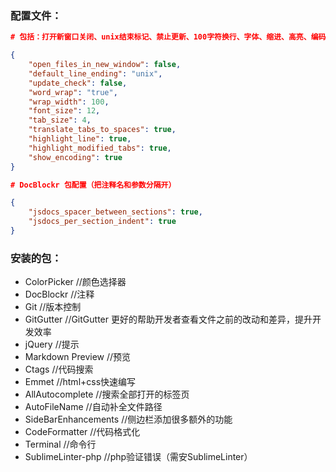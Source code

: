 ### 配置文件：
```json
# 包括：打开新窗口关闭、unix结束标记、禁止更新、100字符换行、字体、缩进、高亮、编码

{
	"open_files_in_new_window": false,
	"default_line_ending": "unix",
	"update_check": false,
	"word_wrap": "true",
	"wrap_width": 100,
	"font_size": 12,
	"tab_size": 4,
    "translate_tabs_to_spaces": true,
    "highlight_line": true, 
    "highlight_modified_tabs": true,    
    "show_encoding": true
}

# DocBlockr 包配置（把注释名和参数分隔开）

{
	"jsdocs_spacer_between_sections": true,
	"jsdocs_per_section_indent": true
}
```

### 安装的包：

* ColorPicker                           //颜色选择器
* DocBlockr                             //注释
* Git                                   //版本控制
* GitGutter                             //GitGutter 更好的帮助开发者查看文件之前的改动和差异，提升开发效率
* jQuery                                //提示
* Markdown Preview                   	//预览
* Ctags                                //代码搜索
* Emmet                                //html+css快速编写
* AllAutocomplete                      //搜索全部打开的标签页
* AutoFileName                         //自动补全文件路径
* SideBarEnhancements             	//侧边栏添加很多额外的功能
* CodeFormatter 			//代码格式化
* Terminal                		//命令行
* SublimeLinter-php			//php验证错误（需安SublimeLinter）

